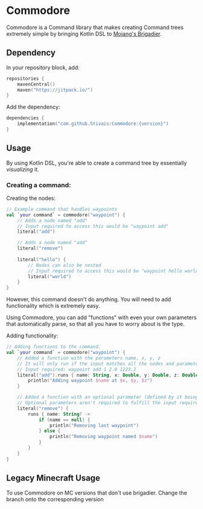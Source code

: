 [brigadier-github]: https://github.com/Mojang/brigadier/

# Commodore

Commodore is a Command library that makes creating Command trees
extremely simple by bringing Kotlin DSL to [Mojang's Brigadier][brigadier-github].

## Dependency

In your repository block, add:

```kotlin
repositories {
    mavenCentral()
    maven("https://jitpack.io/")
}
```

Add the dependency:
```kotlin
dependencies {
    implementation("com.github.Stivais:Commodore:{version}")
}
```

## Usage

By using Kotlin DSL, you're able to create a command tree
by essentially _visualizing_ it.

### Creating a command:
Creating the nodes:
```kotlin
// Example command that handles waypoints
val `your command` = commodore("waypoint") {
    // Adds a node named "add"
    // Input required to access this would be "waypoint add"
    literal("add")

    // Adds a node named "add"
    literal("remove")
    
    literal("hello") {
        // Nodes can also be nested
        // Input required to access this would be "waypoint hello world"
        literal("world")
    }
}
```
However, this command doesn't do anything.
You will need to add functionality which is extremely easy.

Using Commodore, you can add "functions" with even your own parameters
that automatically parse, so that all you have to worry about is the type.

Adding functionality:
```kotlin
// Adding functions to the command.
val `your command` = commodore("waypoint") {
    // Added a function with the parameters name, x, y, z
    // It will only run if the input matches all the nodes and parameters
    // Input required: waypoint add 1 2.0 1223.2
    literal("add").runs { name: String, x: Double, y: Double, z: Double ->
        println("Adding waypoint $name at $x, $y, $z")
    }

    // Added a function with an optional parameter (defined by it being nullable)
    // Optional parameters aren't required to fulfill the input required
    literal("remove") {
        runs { name: String? ->
            if (name == null) {
                println("Removing last waypoint")
            } else {
                println("Removing waypoint named $name")
            }
        }
    }
}
```

## Legacy Minecraft Usage

To use Commodore on MC versions that don't use brigadier.
Change the branch onto the corresponding version